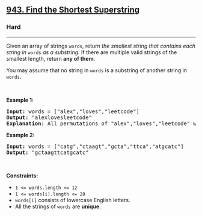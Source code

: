 <h2><a href="https://leetcode.com/problems/find-the-shortest-superstring/">943. Find the Shortest Superstring</a></h2><h3>Hard</h3><hr><div><p>Given an array of strings <code>words</code>, return <em>the smallest string that contains each string in</em> <code>words</code> <em>as a substring</em>. If there are multiple valid strings of the smallest length, return <strong>any of them</strong>.</p>

<p>You may assume that no string in <code>words</code> is a substring of another string in <code>words</code>.</p>

<p>&nbsp;</p>
<p><strong>Example 1:</strong></p>

<pre><strong>Input:</strong> words = ["alex","loves","leetcode"]
<strong>Output:</strong> "alexlovesleetcode"
<strong>Explanation:</strong> All permutations of "alex","loves","leetcode" would also be accepted.
</pre>

<p><strong>Example 2:</strong></p>

<pre><strong>Input:</strong> words = ["catg","ctaagt","gcta","ttca","atgcatc"]
<strong>Output:</strong> "gctaagttcatgcatc"
</pre>

<p>&nbsp;</p>
<p><strong>Constraints:</strong></p>

<ul>
	<li><code>1 &lt;= words.length &lt;= 12</code></li>
	<li><code>1 &lt;= words[i].length &lt;= 20</code></li>
	<li><code>words[i]</code> consists of lowercase English letters.</li>
	<li>All the strings of <code>words</code> are <strong>unique</strong>.</li>
</ul>
</div>